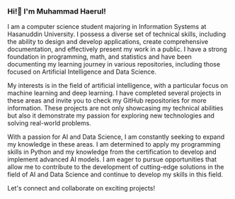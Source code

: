 ### Hi!👋 I'm Muhammad Haerul!

I am a computer science student majoring in Information Systems at Hasanuddin University. I possess a diverse set of technical skills, including the ability to design and develop applications, create comprehensive documentation, and effectively present my work in a public. I have a strong foundation in programming, math, and statistics and have been documenting my learning journey in various repositories, including those focused on Artificial Intelligence and Data Science. 

My interests is in the field of artificial intelligence, with a particular focus on machine learning and deep learning. I have completed several projects in these areas and invite you to check my GitHub repositories for more information. These projects are not only showcasing my technical abilities but also it demonstrate my passion for exploring new technologies and solving real-world problems.

With a passion for AI and Data Science, I am constantly seeking to expand my knowledge in these areas. I am determined to apply my programming skills in Python and my knowledge from the certification to develop and implement advanced AI models. I am eager to pursue opportunities that allow me to contribute to the development of cutting-edge solutions in the field of AI and Data Science and continue to develop my skills in this field.

Let's connect and collaborate on exciting projects!
